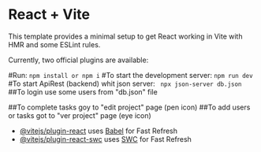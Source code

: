# React + Vite

This template provides a minimal setup to get React working in Vite with HMR and some ESLint rules.

Currently, two official plugins are available:

#Run:
```npm install or npm i```
#To start the development server:
```npm run dev```
#To start ApiRest (backend) whit json server:
``` npx json-server db.json```
##To login use some users from  "db.json" file

##To complete tasks goy to "edit project" page (pen icon)
##To add users or tasks got to "ver project" page (eye icon)

- [@vitejs/plugin-react](https://github.com/vitejs/vite-plugin-react/blob/main/packages/plugin-react/README.md) uses [Babel](https://babeljs.io/) for Fast Refresh
- [@vitejs/plugin-react-swc](https://github.com/vitejs/vite-plugin-react-swc) uses [SWC](https://swc.rs/) for Fast Refresh
